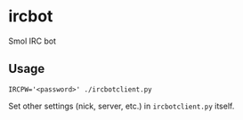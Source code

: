 # ircbot
Smol IRC bot

## Usage
```
IRCPW='<password>' ./ircbotclient.py
```

Set other settings (nick, server, etc.) in `ircbotclient.py` itself.
